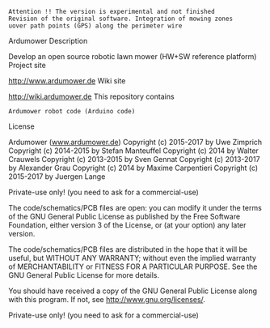 
    Attention !! The version is experimental and not finished
    Revision of the original software. Integration of mowing zones
    uover path points (GPS) along the perimeter wire
Ardumower
Description

Develop an open source robotic lawn mower (HW+SW reference platform)
Project site

http://www.ardumower.de
Wiki site

http://wiki.ardumower.de
This repository contains

    Ardumower robot code (Arduino code)
    

License

Ardumower (www.ardumower.de)
Copyright (c) 2015-2017 by Uwe Zimprich
Copyright (c) 2014-2015 by Stefan Manteuffel
Copyright (c) 2014 by Walter Crauwels
Copyright (c) 2013-2015 by Sven Gennat
Copyright (c) 2013-2017 by Alexander Grau
Copyright (c) 2014 by Maxime Carpentieri
Copyright (c) 2015-2017 by Juergen Lange

Private-use only! (you need to ask for a commercial-use)

The code/schematics/PCB files are open: you can modify it under the terms of the GNU General Public License as published by the Free Software Foundation, either version 3 of the License, or (at your option) any later version.

The code/schematics/PCB files are distributed in the hope that it will be useful, but WITHOUT ANY WARRANTY; without even the implied warranty of MERCHANTABILITY or FITNESS FOR A PARTICULAR PURPOSE. See the GNU General Public License for more details.

You should have received a copy of the GNU General Public License along with this program. If not, see http://www.gnu.org/licenses/.

Private-use only! (you need to ask for a commercial-use)
